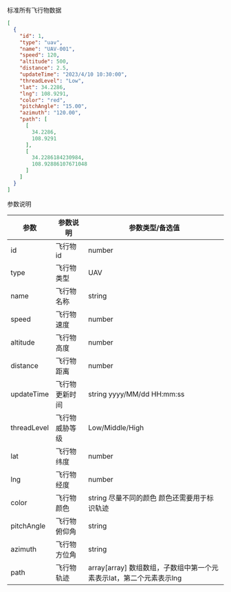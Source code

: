 标准所有飞行物数据

```json
[
  {
    "id": 1,
    "type": "uav",
    "name": "UAV-001",
    "speed": 120,
    "altitude": 500,
    "distance": 2.5,
    "updateTime": "2023/4/10 10:30:00",
    "threadLevel": "Low",
    "lat": 34.2286,
    "lng": 108.9291,
    "color": "red",
    "pitchAngle": "15.00",
    "azimuth": "120.00",
    "path": [
      [
        34.2286,
        108.9291
      ],
      [
        34.2286184230984,
        108.92886107671048
      ]
    ]
  }
]
```

参数说明

| 参数  | 参数说明                      | 参数类型/备选值                    |
| ----- |---------------------------|-----------------------------|
| id    | 飞行物id                     | number                      |
| type  | 飞行物类型                     | UAV                         |
| name  | 飞行物名称                     | string                      |
| speed | 飞行物速度                     | number                      |
| altitude | 飞行物高度                     | number                      |
| distance | 飞行物距离                     | number                      |
| updateTime | 飞行物更新时间                   | string  yyyy/MM/dd HH:mm:ss |
| threadLevel | 飞行物威胁等级                   | Low/Middle/High             |
| lat   | 飞行物纬度                     | number                      |
| lng   | 飞行物经度                     | number                      |
| color | 飞行物颜色 | string 尽量不同的颜色 颜色还需要用于标识轨迹  |
| pitchAngle | 飞行物俯仰角                   | string                      |
| azimuth | 飞行物方位角                   | string                      |
| path  | 飞行物轨迹                     | array[array] 数组数组，子数组中第一个元素表示lat，第二个元素表示lng |

